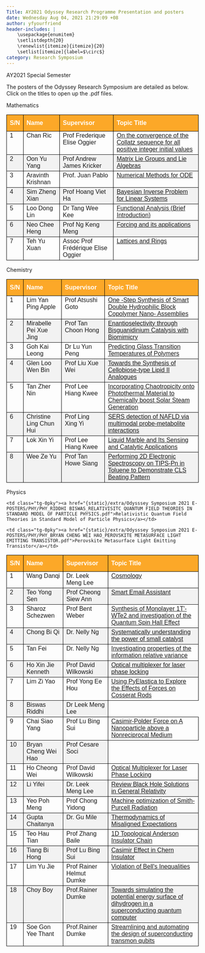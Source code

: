 ```yaml
---
Title: AY2021 Odyssey Research Programme Presentation and posters
date: Wednesday Aug 04, 2021 21:29:09 +08
author: yfyourfriend
header-includes: |
	\usepackage{enumitem}
	\setlistdepth{20}
	\renewlist{itemize}{itemize}{20}
	\setlist[itemize]{label=$\circ$}
category: Research Symposium
---
```


AY2021 Special Semester

The posters of the Odyssey Research Symposium are detailed as below. Click on the titles to open up the .pdf files.


Mathematics

<style type="text/css">
.tg  {font-family: "Trebuchet MS", Arial, Helvetica, sans-serif;  border-collapse: collapse;  width: 100%};
.tg td{border: 1px solid #000000; padding: 8px;}
.tg th{border: 1px solid #000000; padding: 8px;}
.tg tr:nth-child(even){background-color: #f2f2f2;}
.tg tr:hover {background-color: #ddd;}
.tg th{padding-top: 12px; padding-bottom: 12px; text-align: left; background-color: #fca828; color: white;}
.tg .tg-0pky{border: 1px solid #000000; text-align:left;vertical-align:top;}
</style>

<table class="tg">
<thead>
  <tr>
    <th class="tg-0pky">S/N</th>
    <th class="tg-0pky">Name</th>
    <th class="tg-0pky">Supervisor</th>
    <th class="tg-0pky">Topic Title</th>
  </tr>
</thead>
<tbody>
  <tr>
    <td class="tg-0pky">1</td>
    <td class="tg-0pky">Chan Ric</td>
    <td class="tg-0pky">Prof Frederique Elise Oggier</td>
    <td class="tg-0pky"><a href="{static}/extra/Odysssey Symposium 2021 E-POSTERS/MATH/MATH-CHAN RIC-ON THE CONVERGENCE OF THE COLLATZ SEQUENCE FOR ALL POSITIVE INTEGER INPUTS.pdf">
    On the convergence of the Collatz sequence for all positive integer initial values
    </a>
    </td>
  </tr>
  <tr>
    <td class="tg-0pky">2</td>
    <td class="tg-0pky">Oon Yu Yang</td>
    <td class="tg-0pky">Prof Andrew James Kricker</td>
    <td class="tg-0pky"><a href="{static}/extra/Odysssey Symposium 2021 E-POSTERS/MATH/MATH_OON YU YANG_MATRIX LIE GROUPS AND LIE ALGEBRAS.pdf">Matrix Lie Groups and Lie Algebras</a></td>
  </tr>
  <tr>
    <td class="tg-0pky">3</td>
    <td class="tg-0pky">Aravinth Krishnan</td>
    <td class="tg-0pky">Prof. Juan Pablo</td>
    <td class="tg-0pky"><a href="{static}/extra/Odysssey Symposium 2021 E-POSTERS/MATH/MATH_ARAVINTH KRISHNAN_A PRIMER ON GEOMETRIC MECHANICS AND SYMMETRY.pdf">Numerical Methods for ODE</td>
  </tr>
  <tr>
    <td class="tg-0pky">4</td>
    <td class="tg-0pky">Sim Zheng Xian</td>
    <td class="tg-0pky">Prof Hoang Viet Ha</td>
    <td class="tg-0pky"><a href="{static}/extra/Odysssey Symposium 2021 E-POSTERS/MATH/MATH_SIM ZHENG XIAN_BAYESIAN LINEAR INVERSE PROBLEM.pdf">
    Bayesian Inverse Problem for Linear Systems
    </a></td>
  </tr>
  <tr>
    <td class="tg-0pky">5</td>
    <td class="tg-0pky">Loo Dong Lin</td>
    <td class="tg-0pky">Dr Tang Wee Kee</td>
    <td class="tg-0pky"><a href="{static}/extra/Odysssey Symposium 2021 E-POSTERS/MATH/MATH_LOO DONG LIN_METRIC SPACES AND ISOMETRIES.pdf">
    Functional Analysis (Brief Introduction)</a></td>
  </tr>
  <tr>
    <td class="tg-0pky">6</td>
    <td class="tg-0pky">Neo Chee Heng</td>
    <td class="tg-0pky">Prof Ng Keng Meng</td>
    <td class="tg-0pky"><a href="{static}/extra/Odysssey Symposium 2021 E-POSTERS/MATH/MATH_NEO CHEE HENG_FORCING WITH PARTIAL FUNCTIONS AND ITS SUBSEQUENT ITERATIONS.pdf">Forcing and its applications</a></td>
  </tr>
  <tr>
    <td class="tg-0pky">7</td>
    <td class="tg-0pky">Teh Yu Xuan</td>
    <td class="tg-0pky">Assoc Prof Frédérique Elise Oggier</td>
    <td class="tg-0pky"><a href="{static}/extra/Odysssey Symposium 2021 E-POSTERS/MATH/MATH_TEH YU XUAN_LATTICES AND RINGS.pdf">Lattices and Rings</a></td>
  </tr>

</tbody>
</table>



Chemistry

<table class="tg">
<thead>
  <tr>
    <th class="tg-0pky">S/N</th>
    <th class="tg-0pky">Name</th>
    <th class="tg-0pky">Supervisor</th>
    <th class="tg-0pky">Topic Title</th>
  </tr>
</thead>
<tbody>
  <tr>
    <td class="tg-0pky">1</td>
    <td class="tg-0pky">Lim Yan Ping Apple</td>
    <td class="tg-0pky">Prof Atsushi Goto</td>
    <td class="tg-0pky"><a href="{static}/extra/Odysssey Symposium 2021 E-POSTERS/CHEM/CHEM_LIM YAN PING APPLE_ONE-STEP SYNTHESIS OF THE SMART DOUBLE HYDROPHILIC BLOCK COPOLYMER NANO-ASSEMBLIES.pdf">One -Step Synthesis of Smart Double Hydrophilic Block Copolymer Nano- Assemblies</a></td>
  </tr>
  <tr>
    <td class="tg-0pky">2</td>
    <td class="tg-0pky">Mirabelle Pei Xue Jing</td>
    <td class="tg-0pky">Prof Tan Choon Hong</td>
    <td class="tg-0pky"><a href="{static}/extra/Odysssey Symposium 2021 E-POSTERS/CHEM/CHEM_MIRABELLE PEI XUE JING_ENANTIOSELECTIVITY THROUGH BISGUANIDINIUM CATALYSIS.pdf">Enantioselectivity through Bisguanidinium Catalysis with Biomimicry</a></td>
  </tr>
  <tr>
    <td class="tg-0pky">3</td>
    <td class="tg-0pky">Goh Kai Leong</td>
    <td class="tg-0pky">Dr Lu Yun Peng</td>
    <td class="tg-0pky"><a href="{static}/extra/Odysssey Symposium 2021 E-POSTERS/CHEM/CHEM_GOH KAI LEONG_PREDICTING GLASS TRANSITION TEMPERATURES OF POLYMERS.pdf">Predicting Glass Transition Temperatures of Polymers</a></td>
  </tr>
  <tr>
    <td class="tg-0pky">4</td>
    <td class="tg-0pky">Glen Loo Wen Bin</td>
    <td class="tg-0pky">Prof Liu Xue Wei</td>
    <td class="tg-0pky"><a href="{static}/extra/Odysssey Symposium 2021 E-POSTERS/CHEM/CHEM_GLEN LOO WEN BIN_TOWARDS A SHORTENED SYNTHESIS OF LIPID II AND ITS ANALOGUES.pdf">Towards the Synthesis of Cellobiose-type Lipid II Analogues</a></td>
  </tr>
  <tr>
    <td class="tg-0pky">5</td>
    <td class="tg-0pky">Tan Zher Nin</td>
    <td class="tg-0pky">Prof Lee Hiang Kwee</td>
    <td class="tg-0pky"><a href="{static}/extra/Odysssey Symposium 2021 E-POSTERS/CHEM/CHEM_TAN ZHER NIN_INCORPORATING CHAOTROPICITY ONTO PHOTOTHERMAL MATERIAL TO CHEMICALLY BOOST SOLAR STEAM GENERATION.pdf">Incorporating Chaotropicity onto Photothermal Material to Chemically boost Solar Steam Generation</a></td>
  </tr>
  <tr>
    <td class="tg-0pky">6</td>
    <td class="tg-0pky">Christine Ling Chun Hui</td>
    <td class="tg-0pky">Prof Ling Xing Yi</td>
    <td class="tg-0pky"><a href="{static}/extra/Odysssey Symposium 2021 E-POSTERS/CHEM/CHEM_CHRISTINE LING CHUN HUI_SERS DETECTION OF NAFLD VIA MULTIMODAL PROBE-METABOLITE INTERACTIONS.pdf">SERS detection of NAFLD via multimodal probe-metabolite interactions</a></td>
  </tr>
  <tr>
    <td class="tg-0pky">7</td>
    <td class="tg-0pky">Lok Xin Yi</td>
    <td class="tg-0pky">Prof Lee Hiang Kwee</td>
    <td class="tg-0pky"><a href="{static}/extra/Odysssey Symposium 2021 E-POSTERS/CHEM/CHEM_LOK XIN YI_MANIPULATING LIQUID MARBLE TO ACCUMULATE MOLECULES AGAINST A CONCENTRATION GRADIENT AT THE LIQUID-LIQUID INTERFACE.pdf">Liquid Marble and Its Sensing and Catalytic Applications</a></td>
  </tr>
  <tr>
    <td class="tg-0pky">8</td>
    <td class="tg-0pky">Wee Ze Yu</td>
    <td class="tg-0pky">Prof Tan Howe Siang</td>
    <td class="tg-0pky"><a href="{static}/extra/Odysssey Symposium 2021 E-POSTERS/CHEM/CHEM_LOK XIN YI_MANIPULATING LIQUID MARBLE TO ACCUMULATE MOLECULES AGAINST A CONCENTRATION GRADIENT AT THE LIQUID-LIQUID INTERFACE.pdf">Performing 2D Electronic Spectroscopy on TIPS-Pn in Toluene to Demonstrate CLS Beating Pattern</a></td>
  </tr>
</tbody>
</table>

Physics
<table class="tg">
<thead>
  <tr>
    <th class="tg-0pky">S/N</th>
    <th class="tg-0pky">Name</th>
    <th class="tg-0pky">Supervisor</th>
    <th class="tg-0pky">Topic Title</th>
  </tr>
</thead>

<tbody>
  <tr>
    <td class="tg-0pky">1</td>
    <td class="tg-0pky">Wang Danqi</td>
    <td class="tg-0pky">Dr. Leek Meng Lee</td>
    <td class="tg-0pky"><a href="{static}/extra/Odysssey Symposium 2021 E-POSTERS/PHY/PHY_WANG DANQI_COSMOLOGY.pdf">Cosmology</a></td>
  </tr>
  <tr>
    <td class="tg-0pky">2</td>
    <td class="tg-0pky">Teo Yong Sen</td>
    <td class="tg-0pky">Prof Cheong Siew Ann</td>
    <td class="tg-0pky"><a href="{static}/extra/Odysssey Symposium 2021 E-POSTERS/PHY/
PHY_TEO YONG SEN_SMART EMAIL ASSISTANT.pdf">Smart Email Assistant</a></td>
  </tr>
  <tr>
    <td class="tg-0pky">3</td>
    <td class="tg-0pky">Sharoz Schezwen</td>
    <td class="tg-0pky">Prof Bent Weber</td>
    <td class="tg-0pky"><a href="{static}/extra/Odysssey Symposium 2021 E-POSTERS/PHY/PHY_SHAROZ SCHEZWEN_QUANTUM SPIN HALL EFFECT IN 1T_-WTe2.pdf">Synthesis of Monolayer 1T'-WTe2 and investigation of the Quantum Spin Hall Effect</a></td>
  </tr>
  <tr>
    <td class="tg-0pky">4</td>
    <td class="tg-0pky">Chong Bi Qi</td>
    <td class="tg-0pky">Dr. Nelly Ng</td>
    <td class="tg-0pky"><a href="{static}/extra/Odysssey Symposium 2021 E-POSTERS/PHY/PHY_CHONG BI QI_SYSTEMATICALLY UNDERSTANDING THE POWER OF SMALL CATALYSTS.pdf">Systematically understanding the power of small catalyst</a></td>
  </tr>
  <tr>
    <td class="tg-0pky">5</td>
    <td class="tg-0pky">Tan Fei</td>
    <td class="tg-0pky">Dr. Nelly Ng</td>
    <td class="tg-0pky"><a href="{static}/extra/Odysssey Symposium 2021 E-POSTERS/PHY/PHY_TAN FEI_INVESTIGATING PROPERTIES OF THE INFORMATION RELATIVE VARIANCE.pdf">Investigating properties of the information relative variance</a></td>
  </tr>
  <tr>
    <td class="tg-0pky">6</td>
    <td class="tg-0pky">Ho Xin Jie Kenneth</td>
    <td class="tg-0pky">Prof David Wilkowski</td>
    <td class="tg-0pky"><a href="{static}/extra/Odysssey Symposium 2021 E-POSTERS/PHY/PHY_HO XIN JIE KENNETH_OPTICAL MULTIPLEXER FOR LASER PHASE LOCKING.pdf">Optical multiplexer for laser phase locking</a></td>
  </tr>
  <tr>
    <td class="tg-0pky">7</td>
    <td class="tg-0pky">Lim Zi Yao</td>
    <td class="tg-0pky">Prof Yong Ee Hou</td>
    <td class="tg-0pky"><a href="{static}/extra/Odysssey Symposium 2021 E-POSTERS/PHY/PHY_LIM ZI YAO_USING PYELASTICA TO EXPLORE THE EFFECTS OF FORCES ON COSSERAT RODS.pdf">Using PyElastica to Explore the Effects of Forces on Cosserat Rods</a></td>
  </tr>
  <tr>
    <td class="tg-0pky">8</td>
    <td class="tg-0pky">Biswas Riddhi </td>
    <td class="tg-0pky">Dr Leek Meng Lee</td>

    <td class="tg-0pky"><a href="{static}/extra/Odysssey Symposium 2021 E-POSTERS/PHY/PHY_RIDDHI BISWAS_RELATIVISITC QUANTUM FIELD THEORIES IN STANDARD MODEL OF PARTICLE PHYSICS.pdf">Relativistic Quantum Field Theories in Standard Model of Particle Physics</a></td>
  </tr>
  <tr>
    <td class="tg-0pky">9</td>
    <td class="tg-0pky">Chai Siao Yang</td>
    <td class="tg-0pky">Prof Lu Bing Sui</td>
    <td class="tg-0pky"><a href="{static}/extra/Odysssey Symposium 2021 E-POSTERS/PHY/PHY_CHAI SIAO YANG_CASIMIR-POLDER FORCE ON A NANOPARTICLE ROTATING ABOVE A NONRECIPROCAL MEDIUM.pdf">Casimir-Polder Force on A Nanoparticle above a Nonreciprocal Medium</a></td>
  </tr>
  <tr>
    <td class="tg-0pky">10</td>
    <td class="tg-0pky">Bryan Cheng Wei Hao</td>
    <td class="tg-0pky">Prof Cesare Soci</td>

    <td class="tg-0pky"><a href="{static}/extra/Odysssey Symposium 2021 E-POSTERS/PHY/PHY_BRYAN CHENG WEI HAO_PEROVSKITE METASURFACE LIGHT EMITTING TRANSISTOR.pdf">Perovskite Metasurface Light Emitting Transistor</a></td>
  </tr>
  <tr>
    <td class="tg-0pky">11</td>
    <td class="tg-0pky">Ho Cheong Wei</td>
    <td class="tg-0pky">Prof David Wilkowski</td>
    <td class="tg-0pky"><a href="{static}/extra/Odysssey Symposium 2021 E-POSTERS/PHY/PHY_HO CHEONG WEI_OPTICAL MULTIPLEXER FOR LASER PHASE LOCKING.pdf">Optical Multiplexer for Laser Phase Locking</a></td>
  </tr>
  <tr>
    <td class="tg-0pky">12</td>
    <td class="tg-0pky">Li Yifei</td>
    <td class="tg-0pky">Dr. Leek Meng Lee</td>
    <td class="tg-0pky"><a href="{static}/extra/Odysssey Symposium 2021 E-POSTERS/PHY/PHY_TAN FEI_INVESTIGATING PROPERTIES OF THE INFORMATION RELATIVE VARIANCE.pdf">Review Black Hole Solutions in General Relativity</a></td>
  </tr>
  <tr>
    <td class="tg-0pky">13</td>
    <td class="tg-0pky">Yeo Poh Meng</td>
    <td class="tg-0pky">Prof Chong Yidong</td>
    <td class="tg-0pky"><a href="{static}/extra/Odysssey Symposium 2021 E-POSTERS/PHY/PHY_YEO POH MENG_MACHINE OPTIMIZATION OF RADIATIVE GRATING (SMITH-PURCELL RADIATION).pdf">Machine optimization of Smith-Purcell Radiation</a></td>
  </tr>
  <tr>
    <td class="tg-0pky">14</td>
    <td class="tg-0pky">Gupta Chaitanya</td>
    <td class="tg-0pky">Dr. Gu Mile</td>
    <td class="tg-0pky"><a href="{static}/extra/Odysssey Symposium 2021 E-POSTERS/PHY/PHY_GUPTA CHAITANYA_THERMODYNAMICS OF MISALIGNED EXPECTATIONS.pdf">Thermodynamics of Misaligned Expectations</a></td>
  </tr>
  <tr>
    <td class="tg-0pky">15</td>
    <td class="tg-0pky">Teo Hau Tian</td>
    <td class="tg-0pky">Prof Zhang Baile</td>
    <td class="tg-0pky"><a href="{static}/extra/Odysssey Symposium 2021 E-POSTERS/PHY/PHY_TEO HAU TIAN_TOPOLOGICAL PHASE TRANSITION IN A 1D PHONONIC CRYSTAL.pdf">1D Topological Anderson Insulator Chain</a></td>
  </tr>
  <tr>
    <td class="tg-0pky">16</td>
    <td class="tg-0pky">Tiang Bi Hong</td>
    <td class="tg-0pky">Prof Lu Bing Sui</td>
    <td class="tg-0pky"><a href="{static}/extra/Odysssey Symposium 2021 E-POSTERS/PHY/PHY_TIANG BI HONG_ REPULSIVE CASIMIR EFFECT IN CHERN INSULATOR.pdf">Casimir Effect in Chern Insulator</a></td>
  </tr>
  <tr>
    <td class="tg-0pky">17</td>
    <td class="tg-0pky">Lim Yu Jie</td>
    <td class="tg-0pky">Prof Rainer Helmut Dumke</td>
    <td class="tg-0pky"><a href="{static}/extra/Odysssey Symposium 2021 E-POSTERS/PHY/PHY_LIM YU JIE_BELL_S THEOREM AND QUANTUM VARIATIONAL METHODS.pdf">Violation of Bell's Inequalities</a></td>
  </tr>
  <tr>
    <td class="tg-0pky">18</td>
    <td class="tg-0pky">Choy Boy</td>
    <td class="tg-0pky">Prof.Rainer Dumke</td>
    <td class="tg-0pky"><a href="{static}/extra/Odysssey Symposium 2021 E-POSTERS/PHY/PHY_CHOY BOY_SIMULATING THE ENERGY LANDSCAPE OF DIHYDROGEN VIA A SUPERCONDUCTING QUANTUM COMPUTER.pdf">Towards simulating the potential energy surface of dihydrogen in a superconducting quantum computer</a></td>
  </tr>
  <tr>
    <td class="tg-0pky">19</td>
    <td class="tg-0pky">Soe Gon Yee Thant</td>
    <td class="tg-0pky">Prof.Rainer Dumke</td>
    <td class="tg-0pky"><a href="{static}/extra/Odysssey Symposium 2021 E-POSTERS/PHY/PHY_SOE GON YEE THANT_STREAMLINING AND AUTOMATING THE DESIGN OF SUPERCONDUCTING TRANSMON QUBITS.pdf">Streamlining and automating the design of superconducting transmon qubits</a></td>
  </tr>
</tbody>
</table>


